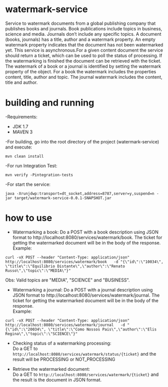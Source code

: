 # watermark-service

Service to watermark documents from a global publishing company that publishes books and journals. Book publications include topics in business, science and media. Journals don’t include any specific topics. A document (books, journals) has a title, author and a watermark property. An empty watermark property indicates that the document has not been watermarked yet. This service is asynchronous.For a given content document the service should return a ticket, which can be used to poll the status of processing. If the watermarking is finished the document can be retrieved with the ticket. The watermark of a book or a journal is identified by setting the watermark property of the object. For a book the watermark includes the properties content, title, author and topic. The journal watermark includes the content, title and author.

# building and running

-Requirements:

* JDK 1.7
* MAVEN 3

-For building, go into the root directory of the project (watermark-service) and execute: <p>
```
mvn clean install
```

-For run Integration Test:
```
mvn verify -Pintegration-tests
```

-For start the service:
```
java -Xrunjdwp:transport=dt_socket,address=8787,server=y,suspend=n -jar target/watermark-service-0.0.1-SNAPSHOT.jar
```

# how to use

* Watermarking a book:
Do a POST with a book description using JSON format to http://localhost:8080/services/watermark/book. The ticket for getting the watermarked document will be in the body of the response.</br>
Example:</br>
```
curl -vX POST --header "Content-Type: application/json" http://localhost:8080/services/watermark/book   -d "{\"id\":\"10034\",  \"title\":\"Equilibrio Distante\",\"author\":\"Renato Russo\",\"topic\":\"MEDIA\"}"
```

Obs: Valid topics are "MEDIA", "SCIENCE" and "BUSINESS".

* Watermarking a journal:
Do a POST with a journal description using JSON format to http://localhost:8080/services/watermark/journal. The ticket for getting the watermarked document will be in the body of the response.</br>
Example:</br>
```
curl -vX POST --header "Content-Type: application/json" http://localhost:8080/services/watermark/journal   -d "{\"id\":\"20034\", \"title\":\"Como Nossos Pais\",\"author\":\"Elis Regina\",\"topic\":\"SCIENCE\"}"
```

* Checking status of a watermarking processing:</br>
Do a GET to ```http://localhost:8080/services/watermark/status/{ticket}``` and the result will be PROCESSING or NOT_PROCESSING

* Retrieve the watermarked document:</br>
Do a GET to ```http://localhost:8080/services/watermark/{ticket}``` and the result is the document in JSON format.
